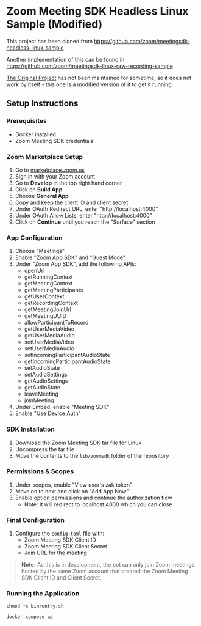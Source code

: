 # Zoom Meeting SDK Headless Linux Sample (Modified)

This project has been cloned from https://github.com/zoom/meetingsdk-headless-linux-sample

Another implementation of this can be found in https://github.com/zoom/meetingsdk-linux-raw-recording-sample

[The Original Project](https://github.com/zoom/meetingsdk-headless-linux-sample) has not been maintained for sometime, so it does not work by itself - this one is a modified version of it to get it running.

## Setup Instructions

### Prerequisites
- Docker installed
- Zoom Meeting SDK credentials

### Zoom Marketplace Setup
1. Go to [marketplace.zoom.us](https://marketplace.zoom.us)
2. Sign in with your Zoom account
3. Go to **Develop** in the top right hand corner
4. Click on **Build App**
5. Choose **General App**
6. Copy and keep the client ID and client secret
7. Under OAuth Redirect URL, enter "http://localhost:4000"
8. Under OAuth Allow Lists, enter "http://localhost:4000"
9. Click on **Continue** until you reach the "Surface" section

### App Configuration
1. Choose "Meetings"
2. Enable "Zoom App SDK" and "Guest Mode"
3. Under "Zoom App SDK", add the following APIs:
   - openUrl
   - getRunningContext
   - getMeetingContext
   - getMeetingParticipants
   - getUserContext
   - getRecordingContext
   - getMeetingJoinUrl
   - getMeetingUUID
   - allowParticipantToRecord
   - getUserMediaVideo
   - getUserMediaAudio
   - setUserMediaVideo
   - setUserMediaAudio
   - setIncomingParticipantAudioState
   - getIncomingParticipantAudioState
   - setAudioState
   - setAudioSettings
   - getAudioSettings
   - getAudioState
   - leaveMeeting
   - joinMeeting
4. Under Embed, enable "Meeting SDK"
5. Enable "Use Device Auth"

### SDK Installation
1. Download the Zoom Meeting SDK tar file for Linux
2. Uncompress the tar file
3. Move the contents to the `lib/zoomsdk` folder of the repository

### Permissions & Scopes
1. Under scopes, enable "View user's zak token"
2. Move on to next and click on "Add App Now"
3. Enable option permissions and continue the authorization flow
   - Note: It will redirect to localhost:4000 which you can close

### Final Configuration
1. Configure the `config.toml` file with:
   - Zoom Meeting SDK Client ID
   - Zoom Meeting SDK Client Secret
   - Join URL for the meeting

> **Note:** As this is in development, the bot can only join Zoom meetings hosted by the same Zoom account that created the Zoom Meeting SDK Client ID and Client Secret.

### Running the Application
```
chmod +x bin/entry.sh
```
```
docker compose up
```